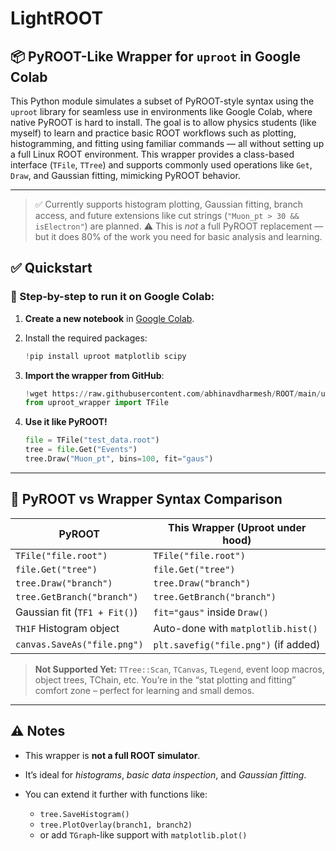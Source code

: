 # LightROOT
## 📦 PyROOT-Like Wrapper for `uproot` in Google Colab

This Python module simulates a subset of PyROOT-style syntax using the `uproot` library for seamless use in environments like Google Colab, where native PyROOT is hard to install. The goal is to allow physics students (like myself) to learn and practice basic ROOT workflows such as plotting, histogramming, and fitting using familiar commands — all without setting up a full Linux ROOT environment. This wrapper provides a class-based interface (`TFile`, `TTree`) and supports commonly used operations like `Get`, `Draw`, and Gaussian fitting, mimicking PyROOT behavior.

---

> ✅ Currently supports histogram plotting, Gaussian fitting, branch access, and future extensions like cut strings (`"Muon_pt > 30 && isElectron"`) are planned.
> ⚠️ This is *not* a full PyROOT replacement — but it does 80% of the work you need for basic analysis and learning.


## ✅ Quickstart

### 🧪 Step-by-step to run it on Google Colab:

1. **Create a new notebook** in [Google Colab](https://colab.research.google.com/).

2. Install the required packages:

   ```python
   !pip install uproot matplotlib scipy
   ```

3. **Import the wrapper from GitHub**:

   ```python
   !wget https://raw.githubusercontent.com/abhinavdharmesh/ROOT/main/uproot_wrapper.py
   from uproot_wrapper import TFile
   ```

4. **Use it like PyROOT!**

   ```python
   file = TFile("test_data.root")
   tree = file.Get("Events")
   tree.Draw("Muon_pt", bins=100, fit="gaus")
   ```

---

## 🔄 PyROOT vs Wrapper Syntax Comparison

| PyROOT                       | This Wrapper (Uproot under hood)     |
| ---------------------------- | ------------------------------------ |
| `TFile("file.root")`         | `TFile("file.root")`                 |
| `file.Get("tree")`           | `file.Get("tree")`                   |
| `tree.Draw("branch")`        | `tree.Draw("branch")`                |
| `tree.GetBranch("branch")`   | `tree.GetBranch("branch")`           |
| Gaussian fit (`TF1 + Fit()`) | `fit="gaus"` inside `Draw()`         |
| `TH1F` Histogram object      | Auto-done with `matplotlib.hist()`   |
| `canvas.SaveAs("file.png")`  | `plt.savefig("file.png")` (if added) |

> **Not Supported Yet:**
> `TTree::Scan`, `TCanvas`, `TLegend`, event loop macros, object trees, TChain, etc.
> You’re in the “stat plotting and fitting” comfort zone – perfect for learning and small demos.

---

## ⚠️ Notes

* This wrapper is **not a full ROOT simulator**.
* It’s ideal for *histograms*, *basic data inspection*, and *Gaussian fitting*.
* You can extend it further with functions like:

  * `tree.SaveHistogram()`
  * `tree.PlotOverlay(branch1, branch2)`
  * or add `TGraph`-like support with `matplotlib.plot()`
